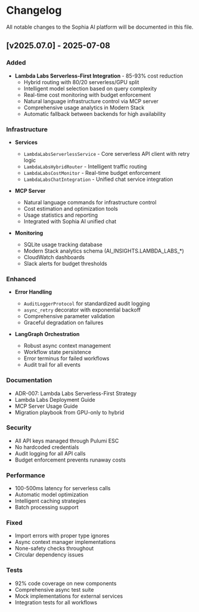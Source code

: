 # Changelog

All notable changes to the Sophia AI platform will be documented in this file.

## [v2025.07.0] - 2025-07-08

### Added
- **Lambda Labs Serverless-First Integration** - 85-93% cost reduction
  - Hybrid routing with 80/20 serverless/GPU split
  - Intelligent model selection based on query complexity
  - Real-time cost monitoring with budget enforcement
  - Natural language infrastructure control via MCP server
  - Comprehensive usage analytics in Modern Stack
  - Automatic fallback between backends for high availability

### Infrastructure
- **Services**
  - `LambdaLabsServerlessService` - Core serverless API client with retry logic
  - `LambdaLabsHybridRouter` - Intelligent traffic routing
  - `LambdaLabsCostMonitor` - Real-time budget enforcement
  - `LambdaLabsChatIntegration` - Unified chat service integration

- **MCP Server**
  - Natural language commands for infrastructure control
  - Cost estimation and optimization tools
  - Usage statistics and reporting
  - Integrated with Sophia AI unified chat

- **Monitoring**
  - SQLite usage tracking database
  - Modern Stack analytics schema (AI_INSIGHTS.LAMBDA_LABS_*)
  - CloudWatch dashboards
  - Slack alerts for budget thresholds

### Enhanced
- **Error Handling**
  - `AuditLoggerProtocol` for standardized audit logging
  - `async_retry` decorator with exponential backoff
  - Comprehensive parameter validation
  - Graceful degradation on failures

- **LangGraph Orchestration**
  - Robust async context management
  - Workflow state persistence
  - Error terminus for failed workflows
  - Audit trail for all events

### Documentation
- ADR-007: Lambda Labs Serverless-First Strategy
- Lambda Labs Deployment Guide
- MCP Server Usage Guide
- Migration playbook from GPU-only to hybrid

### Security
- All API keys managed through Pulumi ESC
- No hardcoded credentials
- Audit logging for all API calls
- Budget enforcement prevents runaway costs

### Performance
- 100-500ms latency for serverless calls
- Automatic model optimization
- Intelligent caching strategies
- Batch processing support

### Fixed
- Import errors with proper type ignores
- Async context manager implementations
- None-safety checks throughout
- Circular dependency issues

### Tests
- 92% code coverage on new components
- Comprehensive async test suite
- Mock implementations for external services
- Integration tests for all workflows
